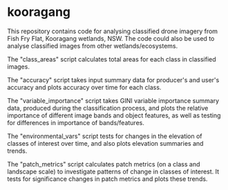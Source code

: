 # kooragang

This repository contains code for analysing classified drone imagery from Fish Fry Flat, Kooragang wetlands, NSW. The code could also be used to analyse classified images from other wetlands/ecosystems.

The "class_areas" script calculates total areas for each class in classified images.

The "accuracy" script takes input summary data for producer's and user's accuracy and plots accuracy over time for each class.

The "variable_importance" script takes GINI variable importance summary data, produced during the classification process, and plots the relative importance of different image bands and object features, as well as testing for differences in importance of bands/features.

The "environmental_vars" script tests for changes in the elevation of classes of interest over time, and also plots elevation summaries and trends.

The "patch_metrics" script calculates patch metrics (on a class and landscape scale) to investigate patterns of change in classes of interest. It tests for significance changes in patch metrics and plots these trends.
